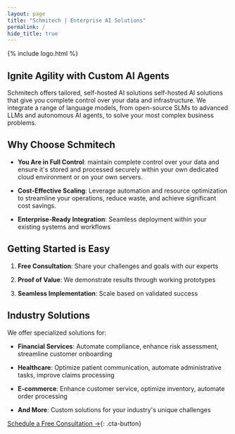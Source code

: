 ```yaml
---
layout: page
title: "Schmitech | Enterprise AI Solutions"
permalink: /
hide_title: true
---
```


{% include logo.html %}

## Ignite Agility with Custom AI Agents

Schmitech offers tailored, self-hosted AI solutions self-hosted AI solutions that give you complete control over your data and infrastructure. We integrate a range of language models, from open-source SLMs to advanced LLMs and autonomous AI agents, to solve your most complex business problems.

## Why Choose Schmitech

- **You Are in Full Control**: maintain complete control over your data and ensure it's stored and processed securely within your own dedicated cloud environment or on your own servers.
  
- **Cost-Effective Scaling**: Leverage automation and resource optimization to streamline your operations, reduce waste, and achieve significant cost savings.
    
- **Enterprise-Ready Integration**: Seamless deployment within your existing systems and workflows

## Getting Started is Easy

1. **Free Consultation**: Share your challenges and goals with our experts
   
2. **Proof of Value**: We demonstrate results through working prototypes
   
3. **Seamless Implementation**: Scale based on validated success

## Industry Solutions

We offer specialized solutions for:

- **Financial Services**: Automate compliance, enhance risk assessment, streamline customer onboarding
  
- **Healthcare**: Optimize patient communication, automate administrative tasks, improve claims processing
  
- **E-commerce**: Enhance customer service, optimize inventory, automate order processing
  
- **And More**: Custom solutions for your industry's unique challenges


[Schedule a Free Consultation →](/contact){: .cta-button}